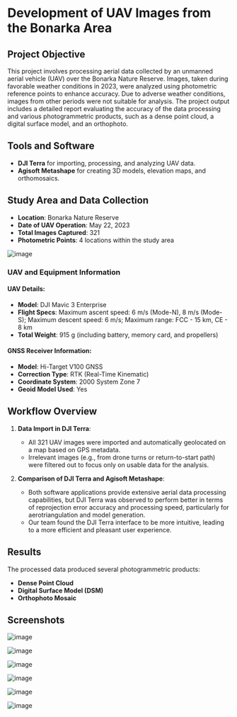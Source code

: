 # Development of UAV Images from the Bonarka Area

## Project Objective
This project involves processing aerial data collected by an unmanned aerial vehicle (UAV) over the Bonarka Nature Reserve. Images, taken during favorable weather conditions in 2023, were analyzed using photometric reference points to enhance accuracy. Due to adverse weather conditions, images from other periods were not suitable for analysis. The project output includes a detailed report evaluating the accuracy of the data processing and various photogrammetric products, such as a dense point cloud, a digital surface model, and an orthophoto.

## Tools and Software
- **DJI Terra** for importing, processing, and analyzing UAV data.
- **Agisoft Metashape** for creating 3D models, elevation maps, and orthomosaics.

## Study Area and Data Collection
- **Location**: Bonarka Nature Reserve
- **Date of UAV Operation**: May 22, 2023
- **Total Images Captured**: 321
- **Photometric Points**: 4 locations within the study area

![image](https://github.com/user-attachments/assets/c9ad86c1-c8bc-4491-b127-d5da7b9d47e3)


### UAV and Equipment Information
#### UAV Details:
- **Model**: DJI Mavic 3 Enterprise
- **Flight Specs**: Maximum ascent speed: 6 m/s (Mode-N), 8 m/s (Mode-S); Maximum descent speed: 6 m/s; Maximum range: FCC - 15 km, CE - 8 km
- **Total Weight**: 915 g (including battery, memory card, and propellers)

#### GNSS Receiver Information:
- **Model**: Hi-Target V100 GNSS
- **Correction Type**: RTK (Real-Time Kinematic)
- **Coordinate System**: 2000 System Zone 7
- **Geoid Model Used**: Yes

## Workflow Overview

1. **Data Import in DJI Terra**:
   - All 321 UAV images were imported and automatically geolocated on a map based on GPS metadata.
   - Irrelevant images (e.g., from drone turns or return-to-start path) were filtered out to focus only on usable data for the analysis.

2. **Comparison of DJI Terra and Agisoft Metashape**:
   - Both software applications provide extensive aerial data processing capabilities, but DJI Terra was observed to perform better in terms of reprojection error accuracy and processing speed, particularly for aerotriangulation and model generation.
   - Our team found the DJI Terra interface to be more intuitive, leading to a more efficient and pleasant user experience.

## Results
The processed data produced several photogrammetric products:
- **Dense Point Cloud**
- **Digital Surface Model (DSM)**
- **Orthophoto Mosaic**

## Screenshots

![image](https://github.com/user-attachments/assets/9a884e61-747e-4d44-8824-644d8544804b)

![image](https://github.com/user-attachments/assets/8426abed-873b-4dbe-a4ac-14c08b58efba)

![image](https://github.com/user-attachments/assets/00cf733f-41b5-45ff-9269-6411cc8ffcf8)

![image](https://github.com/user-attachments/assets/ced94036-7117-498d-8337-a0551d767bed)

![image](https://github.com/user-attachments/assets/f471db52-0c2f-4629-8503-57935ccfcc6c)

![image](https://github.com/user-attachments/assets/f4af1e69-1432-4d29-87db-55025e39ba85)

